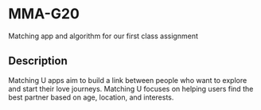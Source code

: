 # MMA-G20

 Matching app and algorithm for our first class assignment
 
## Description
Matching U apps aim to build a link between people who want to explore and start their love journeys. Matching U focuses on helping users find the best partner based on age, location, and interests. 
